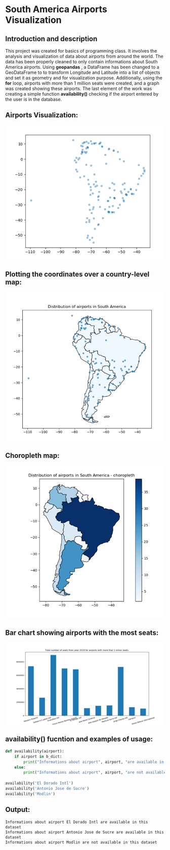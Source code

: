 # South America Airports Visualization
## Introduction and description
This project was created for basics of programming class. It involves the analysis and visualization of data about airports from around the world. The data has been properly cleaned to only contain informations about South America airports. Using **geopandas** , a DataFrame has been changed to a GeoDataFrame to to transform Longitude and Latitude into a list of objects and set it as geometry and for visualization purpose. Additionally, using the **for** loop, airports with more than 1 million seats were created, and a graph was created showing these airports. The last element of the work was creating a simple function **availability()** checking if the airport entered by the user is in the database.

## Airports Visualization:
![lotniska](lotniska.png)
## Plotting the coordinates over a country-level map:
![lotniska2](lotniska2.png)
## Choropleth map:
![lotniska3](lotniska3.png)
## Bar chart showing airports with the most seats:
![wykresslupkowy](wykresslupkowy.png)

## availability() fucntion and examples of usage:
```python
def availability(airport):
    if airport in b_dict:
        print("Informations about airport", airport, "are available in this dataset")
    else:
        print("Informations about airport", airport, "are not available in this dataset")

availability('El Dorado Intl') 
availability('Antonio Jose de Sucre') 
availability('Modlin')
```
## Output:

```
Informations about airport El Dorado Intl are available in this dataset
Informations about airport Antonio Jose de Sucre are available in this dataset
Informations about airport Modlin are not available in this dataset
```
